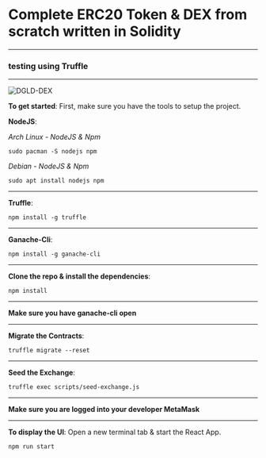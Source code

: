 # Complete ERC20 Token & DEX from scratch written in Solidity
*************************
### testing using Truffle
-------------------------
![DGLD-DEX](https://user-images.githubusercontent.com/81730792/123808908-266d9100-d8bf-11eb-9c70-6c3c9eca6f84.png)

__To get started__:
First, make sure you have the tools to setup the project.


__NodeJS__:

_Arch Linux - NodeJS & Npm_
```
sudo pacman -S nodejs npm
```
_Debian - NodeJS & Npm_
```
sudo apt install nodejs npm
```
---
__Truffle__:
```
npm install -g truffle
```
---
__Ganache-Cli__:
```
npm install -g ganache-cli
```
---
__Clone the repo & install the dependencies__:

```
npm install
```
---

__Make sure you have ganache-cli open__

---

__Migrate the Contracts__:
```
truffle migrate --reset
```
---
__Seed the Exchange__:
```
truffle exec scripts/seed-exchange.js
```
---
__Make sure you are logged into your developer MetaMask__

---

__To display the UI__:
Open a new terminal tab & start the React App.

```
npm run start
```
